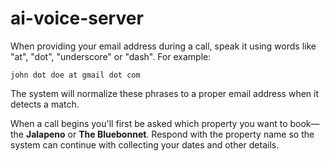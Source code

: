 # ai-voice-server

When providing your email address during a call, speak it using words like
"at", "dot", "underscore" or "dash". For example:

```
john dot doe at gmail dot com
```

The system will normalize these phrases to a proper email address when it
detects a match.

When a call begins you'll first be asked which property you want to book—the
**Jalapeno** or **The Bluebonnet**. Respond with the property name so the system
can continue with collecting your dates and other details.
